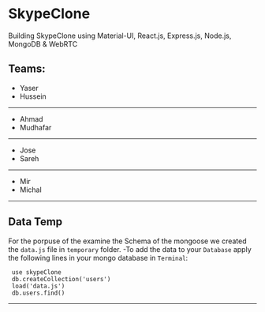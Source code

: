 # SkypeClone
Building SkypeClone using Material-UI, React.js, Express.js, Node.js, MongoDB &amp; WebRTC
## Teams:
- Yaser
- Hussein
---
- Ahmad
- Mudhafar
---
- Jose
- Sareh
---
- Mir
- Michal
---

## Data Temp
 For the porpuse of the examine the Schema of the mongoose we created the `data.js` file in `temporary` folder.
 -To add the data to your ``Database`` apply the following lines in your mongo database in `Terminal`:

  ````
   use skypeClone
   db.createCollection('users')
   load('data.js')
   db.users.find()
  ````
 ---
